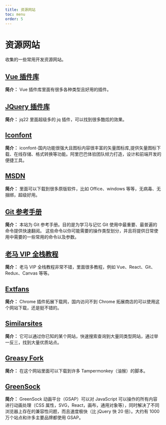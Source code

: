 ```yaml
---
title: 资源网站
toc: menu
order: 5
---
```


<BackTop></BackTop>

# 资源网站

收集的一些常用开发资源网站。

## [Vue 插件库](https://www.vue365.cn/)

**简介：** Vue 插件库里面有很多各种类型且好用的插件。

## [JQuery 插件库](https://www.jq22.com/)

**简介：** jq22 里面超级多的 jq 插件，可以找到很多酷炫的效果。

## [Iconfont](https://www.iconfont.cn/)

**简介：** iconfont-国内功能很强大且图标内容很丰富的矢量图标库,提供矢量图标下载、在线存储、格式转换等功能。阿里巴巴体验团队倾力打造，设计和前端开发的便捷工具。

## [MSDN](https://next.itellyou.cn/)

**简介：** 里面可以下载到很多原版软件，比如 Office、windows 等等，无病毒、无捆绑，超级好用。

## [Git 参考手册](http://gitref.justjavac.com/index.html)

**简介：** 本站为 Git 参考手册。目的是为学习与记忆 Git 使用中最重要、最普遍的命令提供快速翻阅。 这些命令以你可能需要的操作类型划分，并且将提供日常使用中需要的一些常用的命令以及参数。

## [老马 VIP 全栈教程](https://malun666.github.io/aicoder_vip_doc/#/)

**简介：** 老马 VIP 全栈教程非常不错，里面很多教程，例如 Vue、React、Git、Redux、Canvas 等等。

## [Extfans](https://www.extfans.com/)

**简介：** Chrome 插件拓展下载网，国内访问不到 Chrome 拓展商店的可以使用这个网站下载，还是挺不错的。

## [Similarsites](https://cn.similarsites.com/)

**简介：** 它可以通过你已知的某个网站，快速搜索查询到大量同类型网站，通过举一反三，找到大量优质站点。

## [Greasy Fork](https://greasyfork.org/zh-CN)

**简介：** 在这个网站里面可以下载到许多 Tampermonkey（油猴）的脚本。

## [GreenSock](https://greensock.com/)

**简介：** GreenSock 动画平台（GSAP）可以对 JavaScript 可以操作的所有内容进行动画处理（CSS 属性，SVG，React，画布，通用对象等），同时解决了不同浏览器上存在的兼容性问题，而且速度极快（比 jQuery 快 20 倍）。大约有 1000 万个站点和许多主要品牌都使用 GSAP。
